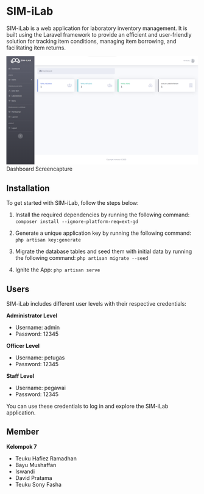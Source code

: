 # SIM-iLab

SIM-iLab is a web application for laboratory inventory management. It is built using the Laravel framework to provide an efficient and user-friendly solution for tracking item conditions, managing item borrowing, and facilitating item returns.

![screencapture](./sim-ilab.png)
Dashboard Screencapture


## Installation

To get started with SIM-iLab, follow the steps below:

1. Install the required dependencies by running the following command:
```composer install --ignore-platform-req=ext-gd```

2. Generate a unique application key by running the following command:
```php artisan key:generate```

3. Migrate the database tables and seed them with initial data by running the following command:
```php artisan migrate --seed```

4. Ignite the App:
```php artisan serve```


## Users

SIM-iLab includes different user levels with their respective credentials:

**Administrator Level**
- Username: admin
- Password: 12345

**Officer Level**
- Username: petugas
- Password: 12345

**Staff Level**
- Username: pegawai
- Password: 12345

You can use these credentials to log in and explore the SIM-iLab application.

## Member
**Kelompok 7**
- Teuku Hafiez Ramadhan
- Bayu Mushaffan
- Iswandi
- David Pratama
- Teuku Sony Fasha



